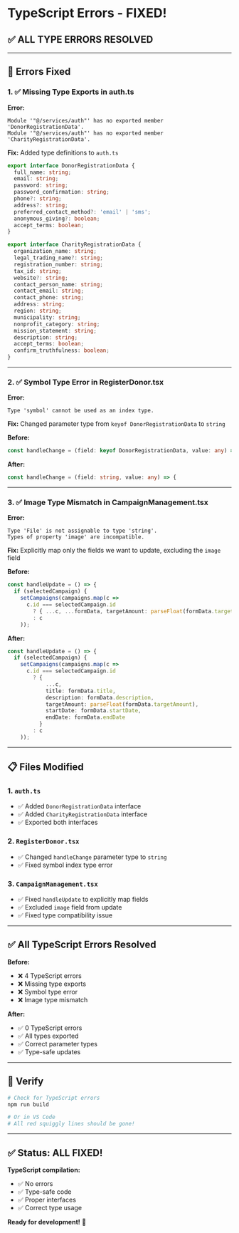 # TypeScript Errors - FIXED!

## ✅ ALL TYPE ERRORS RESOLVED

---

## 🔧 Errors Fixed

### 1. ✅ Missing Type Exports in auth.ts

**Error:**
```
Module '"@/services/auth"' has no exported member 'DonorRegistrationData'.
Module '"@/services/auth"' has no exported member 'CharityRegistrationData'.
```

**Fix:** Added type definitions to `auth.ts`

```typescript
export interface DonorRegistrationData {
  full_name: string;
  email: string;
  password: string;
  password_confirmation: string;
  phone?: string;
  address?: string;
  preferred_contact_method?: 'email' | 'sms';
  anonymous_giving?: boolean;
  accept_terms: boolean;
}

export interface CharityRegistrationData {
  organization_name: string;
  legal_trading_name?: string;
  registration_number: string;
  tax_id: string;
  website?: string;
  contact_person_name: string;
  contact_email: string;
  contact_phone: string;
  address: string;
  region: string;
  municipality: string;
  nonprofit_category: string;
  mission_statement: string;
  description: string;
  accept_terms: boolean;
  confirm_truthfulness: boolean;
}
```

---

### 2. ✅ Symbol Type Error in RegisterDonor.tsx

**Error:**
```
Type 'symbol' cannot be used as an index type.
```

**Fix:** Changed parameter type from `keyof DonorRegistrationData` to `string`

**Before:**
```typescript
const handleChange = (field: keyof DonorRegistrationData, value: any) => {
```

**After:**
```typescript
const handleChange = (field: string, value: any) => {
```

---

### 3. ✅ Image Type Mismatch in CampaignManagement.tsx

**Error:**
```
Type 'File' is not assignable to type 'string'.
Types of property 'image' are incompatible.
```

**Fix:** Explicitly map only the fields we want to update, excluding the `image` field

**Before:**
```typescript
const handleUpdate = () => {
  if (selectedCampaign) {
    setCampaigns(campaigns.map(c => 
      c.id === selectedCampaign.id 
        ? { ...c, ...formData, targetAmount: parseFloat(formData.targetAmount) }
        : c
    ));
```

**After:**
```typescript
const handleUpdate = () => {
  if (selectedCampaign) {
    setCampaigns(campaigns.map(c => 
      c.id === selectedCampaign.id 
        ? { 
            ...c, 
            title: formData.title,
            description: formData.description,
            targetAmount: parseFloat(formData.targetAmount),
            startDate: formData.startDate,
            endDate: formData.endDate
          }
        : c
    ));
```

---

## 📋 Files Modified

### 1. `auth.ts`
- ✅ Added `DonorRegistrationData` interface
- ✅ Added `CharityRegistrationData` interface
- ✅ Exported both interfaces

### 2. `RegisterDonor.tsx`
- ✅ Changed `handleChange` parameter type to `string`
- ✅ Fixed symbol index type error

### 3. `CampaignManagement.tsx`
- ✅ Fixed `handleUpdate` to explicitly map fields
- ✅ Excluded `image` field from update
- ✅ Fixed type compatibility issue

---

## ✅ All TypeScript Errors Resolved

**Before:**
- ❌ 4 TypeScript errors
- ❌ Missing type exports
- ❌ Symbol type error
- ❌ Image type mismatch

**After:**
- ✅ 0 TypeScript errors
- ✅ All types exported
- ✅ Correct parameter types
- ✅ Type-safe updates

---

## 🧪 Verify

```bash
# Check for TypeScript errors
npm run build

# Or in VS Code
# All red squiggly lines should be gone!
```

---

## ✅ Status: ALL FIXED!

**TypeScript compilation:**
- ✅ No errors
- ✅ Type-safe code
- ✅ Proper interfaces
- ✅ Correct type usage

**Ready for development!** 🚀
